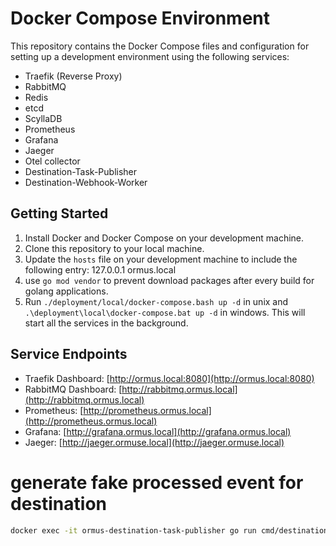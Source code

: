 # Docker Compose Environment

This repository contains the Docker Compose files and configuration for setting up a development environment using the following services:

- Traefik (Reverse Proxy)
- RabbitMQ
- Redis
- etcd
- ScyllaDB
- Prometheus
- Grafana
- Jaeger
- Otel collector
- Destination-Task-Publisher
- Destination-Webhook-Worker


## Getting Started

1. Install Docker and Docker Compose on your development machine.
2. Clone this repository to your local machine.
3. Update the `hosts` file on your development machine to include the following entry:
   127.0.0.1 ormus.local
4. use `go mod vendor` to prevent download packages after every build for golang applications.
5. Run `./deployment/local/docker-compose.bash up -d` in unix and `.\deployment\local\docker-compose.bat up -d` 
in windows. This will start all the services in the background.


## Service Endpoints

- Traefik Dashboard: [http://ormus.local:8080](http://ormus.local:8080)
- RabbitMQ Dashboard: [http://rabbitmq.ormus.local](http://rabbitmq.ormus.local)
- Prometheus: [http://prometheus.ormus.local](http://prometheus.ormus.local)
- Grafana: [http://grafana.ormus.local](http://grafana.ormus.local)
- Jaeger: [http://jaeger.ormuse.local](http://jaeger.ormuse.local)



# generate fake processed event for destination 

```bash
docker exec -it ormus-destination-task-publisher go run cmd/destination/faker/fake_processed_event_producer.go
```
